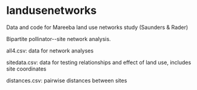 # landusenetworks
Data and code for Mareeba land use networks study (Saunders &amp; Rader)

Bipartite pollinator--site network analysis.

all4.csv: data for network analyses

sitedata.csv: data for testing relationships and effect of land use, includes site coordinates

distances.csv: pairwise distances between sites 
